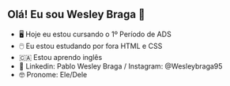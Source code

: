 ## Olá! Eu sou Wesley Braga 👋

- 🖥️ Hoje eu estou cursando o 1º Período de ADS
- 🖱️ Eu estou estudando por fora HTML e CSS 
- 🇨🇦 Estou aprendo inglês
- 📱 Linkedin: Pablo Wesley Braga / Instagram: @Wesleybraga95
- 🤓 Pronome: Ele/Dele
  
